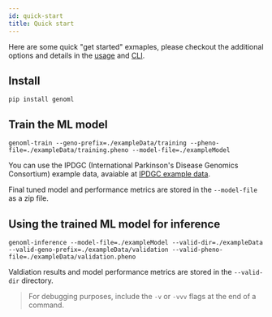 ```yaml
---
id: quick-start
title: Quick start
---
```


Here are some quick "get started" exmaples, please checkout the additional options and details in the [usage][] and [CLI][].

## Install 
~~~~
pip install genoml
~~~~

## Train the ML model 
~~~~
genoml-train --geno-prefix=./exampleData/training --pheno-file=./exampleData/training.pheno --model-file=./exampleModel
~~~~

You can use the IPDGC (International Parkinson's Disease Genomics Consortium) example data, avaiable at [IPDGC example data][].

Final tuned model and performance metrics are stored in the ```--model-file``` as a zip file. 

## Using the trained ML model for inference
~~~~
genoml-inference --model-file=./exampleModel --valid-dir=./exampleData --valid-geno-prefix=./exampleData/validation --valid-pheno-file=./exampleData/validation.pheno
~~~~

Valdiation results and model performance metrics are stored in the ```--valid-dir``` directory. 

> For debugging purposes, include the ```-v``` or ```-vvv``` flags at the end of a command.

[usage]: https://genoml.github.io/docs/usage
[CLI]: https://genoml.github.io/docs/cli
[IPDGC example data]: https://github.com/ipdgc/GenoML-Brief-Intro/raw/master/exampleData.zip
